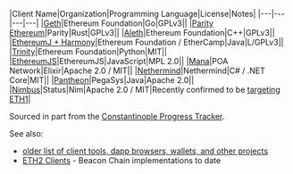 <!-- TITLE: Ethereum 1 Clients -->
<!-- SUBTITLE: Software clients that run the Ethereum network -->

|Client Name|Organization|Programming Language|License|Notes|
|---|---|---|---|
|[Geth](https://github.com/ethereum/go-ethereum)|Ethereum Foundation|Go|GPLv3||
|[Parity Ethereum](https://github.com/paritytech/parity-ethereum)|Parity|Rust|GPLv3||
|[Aleth](https://github.com/ethereum/aleth)|Ethereum Foundation|C++|GPLv3||
|[EthereumJ + Harmony](https://github.com/ethereum/ethereumj)|Ethereum Foundation / EtherCamp|Java|L/GPLv3||
|[Trinity](https://trinity.ethereum.org/)|Ethereum Foundation|Python|MIT||
|[EthereumJS](https://ethereumjs.github.io/)|EthereumJS|JavaScript|MPL 2.0||
|[Mana](https://github.com/mana-ethereum/mana)|POA Network|Elixir|Apache 2.0 / MIT||
|[Nethermind](https://github.com/tkstanczak/nethermind)|Nethermind|C# / .NET Core|MIT||
|[Pantheon](https://github.com/PegaSysEng/pantheon/)|PegaSys|Java|Apache 2.0||
|[Nimbus](https://github.com/status-im/nimbus)|Status|Nim|Apache 2.0 / MIT|Recently confirmed to be [targeting ETH1](https://github.com/status-im/nimbus/pull/263)|

Sourced in part from the [Constantinople Progress Tracker](https://github.com/ethereum/pm/wiki/Constantinople-Progress-Tracker).

See also:
* [older list of client tools, dapp browsers, wallets, and other projects](/clients-tools-dapp-browsers-wallets-and-other-projects)
* [ETH2 Clients](/eth2/clients) - Beacon Chain implementations to date